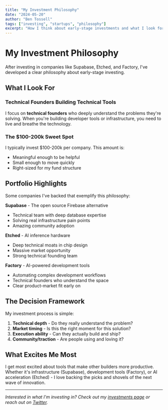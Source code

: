 ```yaml
---
title: "My Investment Philosophy"
date: "2024-05-20"
author: "Ben Tossell"
tags: ["investing", "startups", "philosophy"]
excerpt: "How I think about early-stage investments and what I look for in founders"
---
```


# My Investment Philosophy

After investing in companies like Supabase, Etched, and Factory, I've developed a clear philosophy about early-stage investing.

## What I Look For

### Technical Founders Building Technical Tools

I focus on **technical founders** who deeply understand the problems they're solving. When you're building developer tools or infrastructure, you need to live and breathe the technology.

### The $100-200k Sweet Spot

I typically invest $100-200k per company. This amount is:
- Meaningful enough to be helpful
- Small enough to move quickly
- Right-sized for my fund structure

## Portfolio Highlights

Some companies I've backed that exemplify this philosophy:

**Supabase** - The open source Firebase alternative
- Technical team with deep database expertise
- Solving real infrastructure pain points
- Amazing community adoption

**Etched** - AI inference hardware
- Deep technical moats in chip design
- Massive market opportunity
- Strong technical founding team

**Factory** - AI-powered development tools
- Automating complex development workflows
- Technical founders who understand the space
- Clear product-market fit early on

## The Decision Framework

My investment process is simple:

1. **Technical depth** - Do they really understand the problem?
2. **Market timing** - Is this the right moment for this solution?
3. **Execution ability** - Can they actually build and ship?
4. **Community/traction** - Are people using and loving it?

## What Excites Me Most

I get most excited about tools that make other builders more productive. Whether it's infrastructure (Supabase), development tools (Factory), or AI acceleration (Etched) - I love backing the picks and shovels of the next wave of innovation.

---

*Interested in what I'm investing in? Check out my [investments page](/investments) or reach out on [Twitter](https://x.com/claude).*